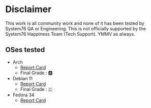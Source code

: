 # Disclaimer

This work is all community work and none of it has been tested by System76 QA or Engineering. This is not officially supported by the System76 Happiness Team (Tech Support). YMMV as always. 

## OSes tested

- Arch 
   - [Report Card](https://github.com/ahoneybun/Install-Other-System76/blob/main/Arch/report-card.md)
   - Final Grade : 🅱️
- Debian 11 
   - [Report Card](https://github.com/ahoneybun/Install-Other-System76/blob/main/Debian/report-card.md)
   - Final Grade : 🇨
- Fedora 34
   - [Report Card](https://github.com/ahoneybun/Install-Other-System76/blob/main/Fedora/report-card.md)
